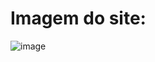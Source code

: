 <h1>Imagem do site:</h1>

![image](https://github.com/Joao-Guilherme-MS-DEV/responsividade-media-queries/assets/101224182/6383e069-4d09-4db6-8290-0a73d038685a)
